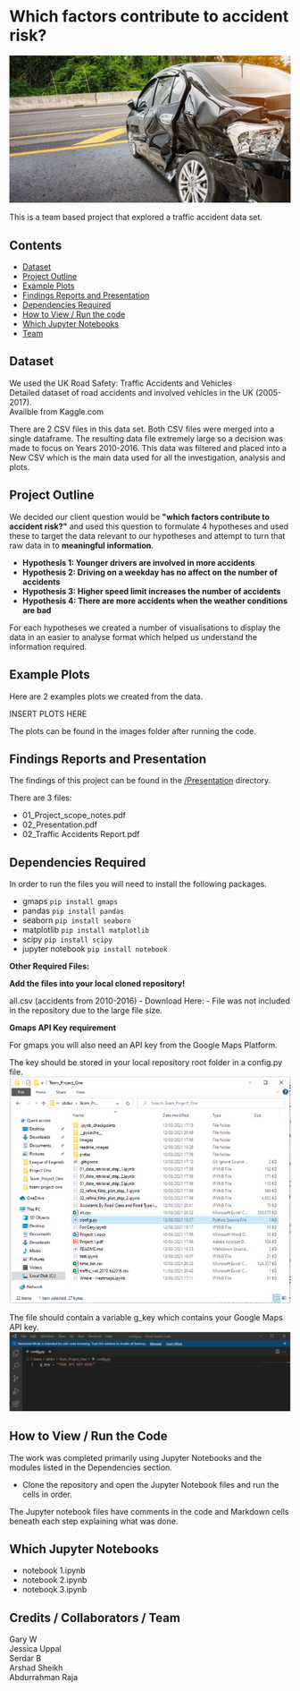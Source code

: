 # Which factors contribute to accident risk?

![Title Image](readme_images/title.jpg)

This is a team based project that explored a traffic accident data set.


##  Contents

* [Dataset](#dataset-header)
* [Project Outline](#project-header)
* [Example Plots](#example-header)
* [Findings Reports and Presentation](#reports-header)
* [Dependencies Required](#dependencies-header)
* [How to View / Run the code](#how-header)
* [Which Jupyter Notebooks](#which-header)
* [Team](#team-header)



## <a id="dataset-header"></a>Dataset

We used the UK Road Safety: Traffic Accidents and Vehicles\
Detailed dataset of road accidents and involved vehicles in the UK (2005-2017).\
Availble from Kaggle.com

There are 2 CSV files in this data set. Both CSV files were merged into a single dataframe. The resulting data file extremely large so a decision was made to focus on Years 2010-2016. This data was filtered and placed into a New CSV which is the main data used for all the investigation, analysis and plots.


## <a id="project-header"></a>Project Outline

We decided our client question would be **"which factors contribute to accident risk?"** and used this question to formulate 4 hypotheses and used these to target the data relevant to our hypotheses and attempt to turn that raw data in to **meaningful information**.

* **Hypothesis 1: Younger drivers are involved in more accidents**
* **Hypothesis 2: Driving on a weekday has no affect on the number of accidents**
* **Hypothesis 3: Higher speed limit increases the number of accidents**
* **Hypothesis 4: There are more accidents when the weather conditions are bad**

For each hypotheses we created a number of visualisations to display the data in an easier to analyse format which helped us understand the information required.

## <a id="example-header"></a>Example Plots
Here are 2 examples plots we created from the data.

INSERT PLOTS HERE

The plots can be found in the images folder after running the code.


## <a id="reports-header"></a>Findings Reports and Presentation

The findings of this project can be found in the [/Presentation](Presentation/) directory.

There are 3 files:

* 01_Project_scope_notes.pdf
* 02_Presentation.pdf
* 02_Traffic Accidents Report.pdf

## <a id="dependencies-header"></a>Dependencies Required

In order to run the files you will need to install the following packages.

* gmaps `pip install gmaps`
* pandas `pip install pandas`
* seaborn `pip install seaborn`
* matplotlib `pip install matplotlib`
* scipy `pip install scipy`
* jupyter notebook `pip install notebook`

**Other Required Files:**

**Add the files into your local cloned repository!** 

all.csv (accidents from 2010-2016) - Download Here: - File was not included in the repository due to the large file size.


**Gmaps API Key requirement**

For gmaps you will also need an API key from the Google Maps Platform.

The key should be stored in your local repository root folder in a config.py file.
![config](readme_images/config.png)

The file should contain a variable g_key which contains your Google Maps API key.
![config](readme_images/api_key.png)


## <a id="how-header"></a>How to View / Run the Code

The work was completed primarily using Jupyter Notebooks and the modules listed in the Dependencies section.

* Clone the repository and open the Jupyter Notebook files and run the cells in order.

The Jupyter notebook files have comments in the code and Markdown cells beneath each step explaining what was done.


## <a id="which-header"></a>Which Jupyter Notebooks

* notebook 1.ipynb
* notebook 2.ipynb
* notebook 3.ipynb



## <a id="team-header"></a>Credits / Collaborators / Team

Gary W\
Jessica Uppal\
Serdar B\
Arshad Sheikh\
Abdurrahman Raja